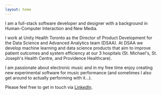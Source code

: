```yaml
---
layout: home
---
```


I am a full-stack software developer and designer with a background in Human-Computer Interaction and New Media.

I work at Unity Health Toronto as the Director of Product Development for the Data Science and Advanced Analytics team (DSAA). At DSAA we develop machine learning and data science products that aim to improve patient outcomes and system efficiency at our 3 hospitals (St. Michael's, St. Joseph's Health Centre, and Providence Healthcare).

I am passionate about electronic music and in my free time enjoy creating new experimental software for music performance (and sometimes I also get around to actually performing with it...). 

Please feel free to get in touch via [LinkedIn](https://www.linkedin.com/in/jamie-beverley-2a221695/).
